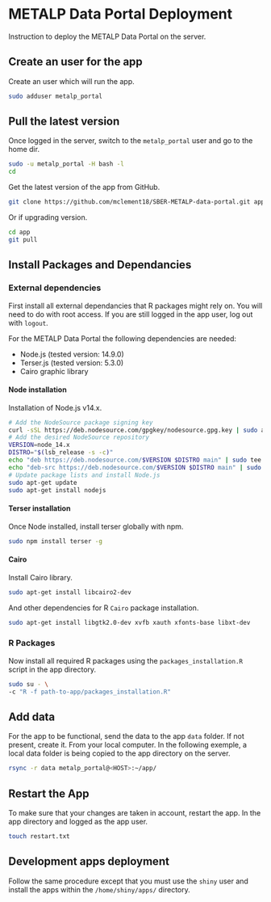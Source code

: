# METALP Data Portal Deployment

Instruction to deploy the METALP Data Portal on the server.

## Create an user for the app

Create an user which will run the app.
```bash
sudo adduser metalp_portal
```

## Pull the latest version

Once logged in the server, switch to the `metalp_portal` user and go to the home dir.
```bash
sudo -u metalp_portal -H bash -l
cd
```

Get the latest version of the app from GitHub.
```bash
git clone https://github.com/mclement18/SBER-METALP-data-portal.git app
```

Or if upgrading version.
```bash
cd app
git pull
```

## Install Packages and Dependancies

### External dependencies

First install all external dependancies that R packages might rely on.
You will need to do with root access. If you are still logged in the app user, log out with `logout`.

For the METALP Data Portal the following dependencies are needed:
- Node.js (tested version: 14.9.0)
- Terser.js (tested version: 5.3.0)
- Cairo graphic library

#### Node installation

Installation of Node.js v14.x.
```bash
# Add the NodeSource package signing key
curl -sSL https://deb.nodesource.com/gpgkey/nodesource.gpg.key | sudo apt-key add -
# Add the desired NodeSource repository
VERSION=node_14.x
DISTRO="$(lsb_release -s -c)"
echo "deb https://deb.nodesource.com/$VERSION $DISTRO main" | sudo tee /etc/apt/sources.list.d/nodesource.list
echo "deb-src https://deb.nodesource.com/$VERSION $DISTRO main" | sudo tee -a /etc/apt/sources.list.d/nodesource.list
# Update package lists and install Node.js
sudo apt-get update
sudo apt-get install nodejs
```

#### Terser installation

Once Node installed, install terser globally with npm.
```bash
sudo npm install terser -g
```

#### Cairo

Install Cairo library.
```bash
sudo apt-get install libcairo2-dev
```

And other dependencies for R `Cairo` package installation.
```bash
sudo apt-get install libgtk2.0-dev xvfb xauth xfonts-base libxt-dev
```

### R Packages

Now install all required R packages using the `packages_installation.R` script in the app directory.

```bash
sudo su - \
-c "R -f path-to-app/packages_installation.R"
```

## Add data

For the app to be functional, send the data to the app `data` folder. If not present, create it.
From your local computer.
In the following exemple, a local data folder is being copied to the app directory on the server.
```bash
rsync -r data metalp_portal@<HOST>:~/app/
```

## Restart the App

To make sure that your changes are taken in account, restart the app.
In the app directory and logged as the app user.
```bash
touch restart.txt
```

## Development apps deployment

Follow the same procedure except that you must use the `shiny` user and install the apps within the `/home/shiny/apps/` directory.

